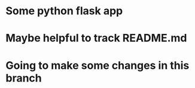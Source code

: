 # Some python flask app

# Maybe helpful to track README.md

# Going to make some changes in this branch
